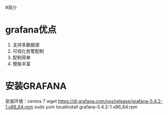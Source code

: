 #简介
# grafana优点
1. 支持多数据源
2. 可视化告警配制
3. 配制简单
4. 模板丰富
# 安装GRAFANA

安装环境：centos 7
wget https://dl.grafana.com/oss/release/grafana-5.4.2-1.x86_64.rpm
sudo yum localinstall grafana-5.4.2-1.x86_64.rpm
